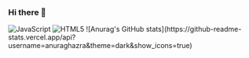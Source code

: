 ### Hi there 👋

<img alt="JavaScript" src ="https://img.shields.io/badge/JavaScript-blue.svg?&style=flat-square&logo=JavaScript&logoColor=white"/>
<img alt="HTML5" src ="https://img.shields.io/badge/HTML5-E34F26.svg?&style=flat-square&logo=HTML5&logoColor=white"/>
![Anurag's GitHub stats](https://github-readme-stats.vercel.app/api?username=anuraghazra&theme=dark&show_icons=true)
